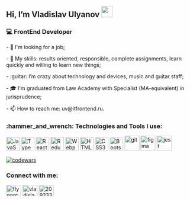 <h2> Hi, I’m Vladislav Ulyanov <img src="https://github.com/blackcater/blackcater/raw/main/images/Hi.gif" width = "30"/ height="30"/> </h2>
<h3> 💻 FrontEnd Developer</h3>
<p>
- 👀 I'm looking for a job;
</p>
<p>
- 🦾 My skills: results oriented, responsible, complete assignments, learn quickly and willing to learn new things;
<p>
- :guitar: I’m crazy about technology and devices, music and guitar staff;
</p>
<p>
- 🎓 I'm graduated from Law Academy with Specialist (MA-equivalent) in jurisprudence;
</p>
<p>
- 📫 How to reach me: uv@itfrontend.ru.
 </p>

<h3 align="left">:hammer_and_wrench: Technologies and Tools I use:</h3>
<p align="left">
  <a href="https://developer.mozilla.org/en-US/docs/Web/JavaScript" target="_blank" rel="noreferrer"><img src="https://raw.githubusercontent.com/danielcranney/readme-generator/main/public/icons/skills/javascript-colored.svg" width="36" height="36" alt="JavaScript" /></a> 
  <a href="https://www.typescriptlang.org/" target="_blank" rel="noreferrer"><img src="https://raw.githubusercontent.com/danielcranney/readme-generator/main/public/icons/skills/typescript-colored.svg" width="36" height="36" alt="TypeScript" /></a>
  <a href="https://reactjs.org/" target="_blank" rel="noreferrer"><img src="https://raw.githubusercontent.com/danielcranney/readme-generator/main/public/icons/skills/react-colored.svg" width="36" height="36" alt="React" /></a>
  <a href="https://redux.js.org/" target="_blank" rel="noreferrer"><img src="https://raw.githubusercontent.com/danielcranney/readme-generator/main/public/icons/skills/redux-colored.svg" width="36" height="36" alt="Redux" /></a>
  <a href="https://webpack.js.org/" target="_blank" rel="noreferrer"><img src="https://raw.githubusercontent.com/danielcranney/readme-generator/main/public/icons/skills/webpack-colored.svg" width="36" height="36" alt="Webpack" /></a>
  <a href="https://developer.mozilla.org/en-US/docs/Glossary/HTML5" target="_blank" rel="noreferrer"><img src="https://raw.githubusercontent.com/danielcranney/readme-generator/main/public/icons/skills/html5-colored.svg" width="36" height="36" alt="HTML5" /></a>
  <a href="https://www.w3.org/TR/CSS/#css" target="_blank" rel="noreferrer"><img src="https://raw.githubusercontent.com/danielcranney/readme-generator/main/public/icons/skills/css3-colored.svg" width="36" height="36" alt="CSS3" /></a>
  <a href="https://getbootstrap.com/" target="_blank" rel="noreferrer"><img src="https://raw.githubusercontent.com/danielcranney/readme-generator/main/public/icons/skills/bootstrap-colored.svg" width="36" height="36" alt="Bootstrap" /></a>
  <a href="https://git-scm.com/" target="_blank"> <img src="https://www.vectorlogo.zone/logos/git-scm/git-scm-icon.svg" alt="git" width="40" height="40"/></a>
  <a href="https://www.figma.com/" target="_blank" rel="noreferrer"> <img src="https://www.vectorlogo.zone/logos/figma/figma-icon.svg" alt="figma" width="40" height="40"/></a> 
  <a href="https://jestjs.io" target="_blank" rel="noreferrer"> <img src="https://www.vectorlogo.zone/logos/jestjsio/jestjsio-icon.svg" alt="jest" width="40" height="40"/></a>
 
 [![codewars](https://www.codewars.com/users/Flynnrcore/badges/small)](https://www.codewars.com/users/Flynnrcore) 
 
<h3 align="left">Connect with me:</h3>
<p align="left">
<a href="https://codepen.io/flynnrcore" target="blank"><img align="center" src="https://raw.githubusercontent.com/rahuldkjain/github-profile-readme-generator/master/src/images/icons/Social/codepen.svg" alt="flynnrcore" height="30" width="40" /></a>
<a href="https://www.linkedin.com/in/V-Ulyanov" target="blank"><img align="center" src="https://raw.githubusercontent.com/rahuldkjain/github-profile-readme-generator/master/src/images/icons/Social/linked-in-alt.svg" alt="vladislav-ulyanov-dev" height="30" width="40" /></a>
<a href="https://stackoverflow.com/users/20923352" target="blank"><img align="center" src="https://raw.githubusercontent.com/rahuldkjain/github-profile-readme-generator/master/src/images/icons/Social/stack-overflow.svg" alt="20923352" height="30" width="40" /></a>
</p>

<!---
<p align="left"> <a href="https://github.com/ryo-ma/github-profile-trophy"><img src="https://github-profile-trophy.vercel.app/?username=flynnrcore" alt="flynnrcore" /></a> </p>


Flynnrcore/Flynnrcore is a ✨ special ✨ repository because its `README.md` (this file) appears on your GitHub profile.
You can click the Preview link to take a look at your changes.
--->
